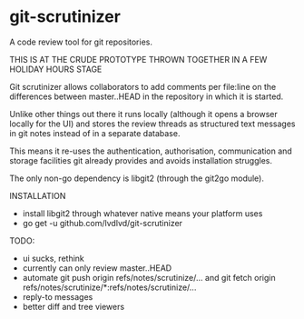 # git-scrutinizer
A code review tool for git repositories.

THIS IS AT THE CRUDE PROTOTYPE THROWN TOGETHER IN A FEW HOLIDAY HOURS STAGE

Git scrutinizer allows collaborators to add comments per file:line on the differences between master..HEAD in the repository in which it is started.

Unlike other things out there it runs locally (although it opens a browser locally for the UI) and stores the review threads as structured text messages in git notes instead of in a separate database.

This means it re-uses the authentication, authorisation, communication and storage facilities git already provides and avoids installation struggles.

The only non-go dependency is libgit2 (through the git2go module).

INSTALLATION
- install libgit2 through whatever native means your platform uses
- go get -u github.com/lvdlvd/git-scrutinizer

TODO:
- ui sucks, rethink
- currently can only review master..HEAD
- automate git push origin refs/notes/scrutinize/...  and  git fetch origin refs/notes/scrutinize/*:refs/notes/scrutinize/...
- reply-to messages
- better diff and tree viewers
